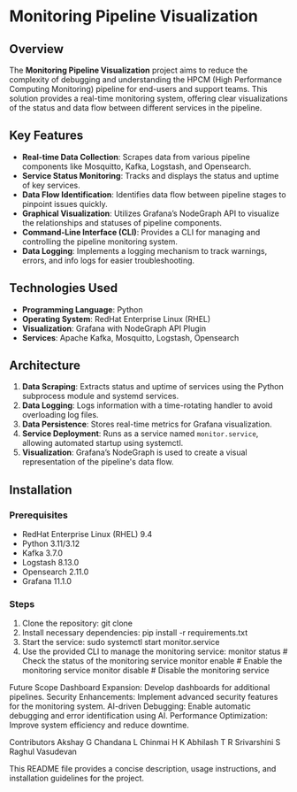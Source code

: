 # Monitoring Pipeline Visualization

## Overview

The **Monitoring Pipeline Visualization** project aims to reduce the complexity of debugging and understanding the HPCM (High Performance Computing Monitoring) pipeline for end-users and support teams. This solution provides a real-time monitoring system, offering clear visualizations of the status and data flow between different services in the pipeline.

## Key Features

- **Real-time Data Collection**: Scrapes data from various pipeline components like Mosquitto, Kafka, Logstash, and Opensearch.
- **Service Status Monitoring**: Tracks and displays the status and uptime of key services.
- **Data Flow Identification**: Identifies data flow between pipeline stages to pinpoint issues quickly.
- **Graphical Visualization**: Utilizes Grafana’s NodeGraph API to visualize the relationships and statuses of pipeline components.
- **Command-Line Interface (CLI)**: Provides a CLI for managing and controlling the pipeline monitoring system.
- **Data Logging**: Implements a logging mechanism to track warnings, errors, and info logs for easier troubleshooting.

## Technologies Used

- **Programming Language**: Python
- **Operating System**: RedHat Enterprise Linux (RHEL)
- **Visualization**: Grafana with NodeGraph API Plugin
- **Services**: Apache Kafka, Mosquitto, Logstash, Opensearch

## Architecture

1. **Data Scraping**: Extracts status and uptime of services using the Python subprocess module and systemd services.
2. **Data Logging**: Logs information with a time-rotating handler to avoid overloading log files.
3. **Data Persistence**: Stores real-time metrics for Grafana visualization.
4. **Service Deployment**: Runs as a service named `monitor.service`, allowing automated startup using systemctl.
5. **Visualization**: Grafana’s NodeGraph is used to create a visual representation of the pipeline's data flow.

## Installation
### Prerequisites
- RedHat Enterprise Linux (RHEL) 9.4
- Python 3.11/3.12
- Kafka 3.7.0
- Logstash 8.13.0
- Opensearch 2.11.0
- Grafana 11.1.0

### Steps
1. Clone the repository:
   git clone <repo-url>
2. Install necessary dependencies:
   pip install -r requirements.txt
3. Start the service:
   sudo systemctl start monitor.service
4. Use the provided CLI to manage the monitoring service:
   monitor status      # Check the status of the monitoring service
   monitor enable      # Enable the monitoring service
   monitor disable     # Disable the monitoring service
   
Future Scope
Dashboard Expansion: Develop dashboards for additional pipelines.
Security Enhancements: Implement advanced security features for the monitoring system.
AI-driven Debugging: Enable automatic debugging and error identification using AI.
Performance Optimization: Improve system efficiency and reduce downtime.

Contributors
Akshay G
Chandana L
Chinmai H K
Abhilash T R
Srivarshini S
Raghul Vasudevan


This README file provides a concise description, usage instructions, and installation guidelines for the project.


